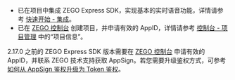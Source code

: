 - 已在项目中集成 ZEGO Express SDK，实现基本的实时语音功能，详情请参考 [快速开始 - 集成](!ExpressAudioSDK-Integration/SDK_Integration)。
- 已在 [ZEGO 控制台](https://console.zego.im) 创建项目，并申请有效的 AppID，详情请参考 [控制台 - 项目管理](#12107) 中的“项目信息”。

<div class="mk-warning">


2.17.0 之前的 ZEGO Express SDK 版本需要在 [ZEGO 控制台](https://console.zego.im) 申请有效的 AppID，并联系 ZEGO 技术支持获取 AppSign。若您需要升级鉴权方式，可参考 [如何从 AppSign 鉴权升级为 Token 鉴权](http://doc-zh.zego.im/faq/token_upgrade?product=ExpressVideo&platform=all)。
</div>









